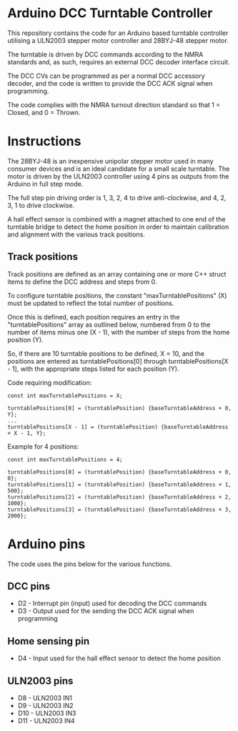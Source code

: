 # Arduino DCC Turntable Controller
This repository contains the code for an Arduino based turntable controller utilising a ULN2003 stepper motor controller and 28BYJ-48 stepper motor.

The turntable is driven by DCC commands according to the NMRA standards and, as such, requires an external DCC decoder interface circuit.

The DCC CVs can be programmed as per a normal DCC accessory decoder, and the code is written to provide the DCC ACK signal when programming.

The code complies with the NMRA turnout direction standard so that 1 = Closed, and 0 = Thrown.

# Instructions

The 28BYJ-48 is an inexpensive unipolar stepper motor used in many consumer devices and is an ideal candidate for a small scale turntable. The motor is driven by the ULN2003 controller using 4 pins as outputs from the Arduino in full step mode.

The full step pin driving order is 1, 3, 2, 4 to drive anti-clockwise, and 4, 2, 3, 1 to drive clockwise.

A hall effect sensor is combined with a magnet attached to one end of the turntable bridge to detect the home position in order to maintain calibration and alignment with the various track positions.

## Track positions

Track positions are defined as an array containing one or more C++ struct items to define the DCC address and steps from 0.

To configure turntable positions, the constant "maxTurntablePositions" (X) must be updated to reflect the total number of positions.

Once this is defined, each position requires an entry in the "turntablePositions" array as outlined below, numbered from 0 to the number of items minus one (X - 1), with the number of steps from the home position (Y).

So, if there are 10 turntable positions to be defined, X = 10, and the positions are entered as turntablePositions[0] through turntablePositions[X - 1], with the appropriate steps listed for each position (Y).

Code requiring modification:
```
const int maxTurntablePositions = X;

turntablePositions[0] = (turntablePosition) {baseTurntableAddress + 0, Y};
...
turntablePositions[X - 1] = (turntablePosition) {baseTurntableAddress + X - 1, Y};
```

Example for 4 positions:
```
const int maxTurntablePositions = 4;

turntablePositions[0] = (turntablePosition) {baseTurntableAddress + 0, 0};
turntablePositions[1] = (turntablePosition) {baseTurntableAddress + 1, 500};
turntablePositions[2] = (turntablePosition) {baseTurntableAddress + 2, 1000};
turntablePositions[3] = (turntablePosition) {baseTurntableAddress + 3, 2000};
```

# Arduino pins
The code uses the pins below for the various functions.

## DCC pins
- D2 - Interrupt pin (input) used for decoding the DCC commands
- D3 - Output used for the sending the DCC ACK signal when programming

## Home sensing pin
- D4 - Input used for the hall effect sensor to detect the home position

## ULN2003 pins
- D8  - ULN2003 IN1
- D9  - ULN2003 IN2
- D10 - ULN2003 IN3
- D11 - ULN2003 IN4
